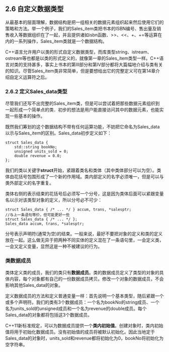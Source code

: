 ## 2.6 自定义数据类型
从最基本的层面理解，数据结构是把一组相关的数据元素组织起来然后使用它们的策略和方法。举一个例子，我们的Sales_item类把书本的ISBN编号、售出量及销售收入等数据组织在了一起，并且提供诸如isbn函数、>>、<<、+、+=等运算在内的一系列操作，Sales_item类就是一个数据结构。

C++语言允许用户以类的形式自定义数据类型，而库类型string、istream、ostream等也都是以类的形式定义的，就像第一章的Sales_item类型一样。C++语言对类的支持甚多，事实上书本的第III部分和第IV部分都将大篇幅地介绍与类有关的知识。尽管Sales_item类非常简单，但是要想给出它的完整定义可在第14章介绍自定义运算符之后。

### 2.6.2 定义Sales_data类型
尽管我们还写不出完整的Sales_item类，但是可以尝试着把那些数据元素组织到一起形成一个简单点的类．初步的想法是用户能直接访问其中的数据元素，也能实现一些基本的操作。

既然我们筹划的这个数据结构不带有任何运算功能，不妨把它命名为Sales_data以示与Sales_item的区别。Sales_data初步定义如下：
```
struct Sales_data {
	std::string bookNo;
	unsigned units_sold = 0;
	double revenue = 0.0;
};
```
我们的类以关键字**struct**开始，紧跟着类名和类体（其中类体部分可以为空）。类体由花括号包围形成了一个新的作用域。类内部定义的名字必须唯一，但是可以与类外部定义的名字重复。

类体右侧的表示结束的花括号后必须写一个分号，这是因为类体后面可以紧跟变量名以示对该类型对象的定义，所以分号必不可少：
```
struct Sales_data { /* ... */ } accum, trans, *salesptr;
//与上一条语句等价，但可能更好一些
struct Sales_data { /* ... */ };
Sales_data accum, trans, *salesptr;
```
分号表示声明符(通常为空)的结束。一般来说，最好不要把对象的定义和类的定义放在一起。这么做无异于把两种不同实体的定义混在了一条语句里，一会定义类，一会又定义变量，显然这是一种不被建议的行为。

### 类数据成员
类体定义类的成员，我们的类只有**数据成员**。类的数据成员定义了类型的对象的具体内容，每个对象都有自己的一份数据成员拷贝。修改一个对象的数据成员，不会影响其他Sales_data的对象。

定义数据成员的方法和定义普通变量一样：首先说明一个基本类型，随后紧跟一个或多个声明符。我们的类有3个数据成员：一个名为bookNo的string成员、一个名为units_sold的unsigned成员和一个名为revenue的double成员。每个Sales_data的对象都将包括这3个数据成员。

C++11新标准规定，可以为数据成员提供一个**类内初始值**。创建对象时，类内初始值将用于初始化数据成员。没有初始值的成员将被默认初始化。因此当地定于Sales_data的对象时，units_sold和revenue都将初始化为0，bookNo将初始化为空字符串。


